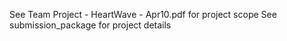See Team Project - HeartWave - Apr10.pdf for project scope
See submission_package for project details
